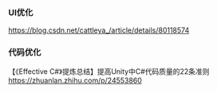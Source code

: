 ### UI优化
https://blog.csdn.net/cattleya_/article/details/80118574

### 代码优化
【《Effective C#》提炼总结】提高Unity中C#代码质量的22条准则
https://zhuanlan.zhihu.com/p/24553860
